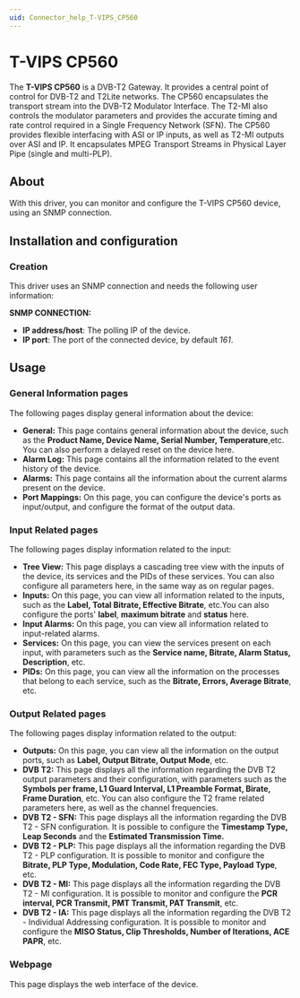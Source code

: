 ```yaml
---
uid: Connector_help_T-VIPS_CP560
---
```


# T-VIPS CP560

The **T-VIPS CP560** is a DVB-T2 Gateway. It provides a central point of control for DVB-T2 and T2Lite networks. The CP560 encapsulates the transport stream into the DVB-T2 Modulator Interface. The T2-MI also controls the modulator parameters and provides the accurate timing and rate control required in a Single Frequency Network (SFN). The CP560 provides flexible interfacing with ASI or IP inputs, as well as T2-MI outputs over ASI and IP. It encapsulates MPEG Transport Streams in Physical Layer Pipe (single and multi-PLP).

## About

With this driver, you can monitor and configure the T-VIPS CP560 device, using an SNMP connection.

## Installation and configuration

### Creation

This driver uses an SNMP connection and needs the following user information:

**SNMP CONNECTION:**

- **IP address/host**: The polling IP of the device.
- **IP port**: The port of the connected device, by default *161*.

## Usage

### General Information pages

The following pages display general information about the device:

- **General:** This page contains general information about the device, such as the **Product Name, Device Name, Serial Number, Temperature**,etc. You can also perform a delayed reset on the device here.
- **Alarm Log:** This page contains all the information related to the event history of the device.
- **Alarms:** This page contains all the information about the current alarms present on the device.
- **Port Mappings:** On this page, you can configure the device's ports as input/output, and configure the format of the output data.

### Input Related pages

The following pages display information related to the input:

- **Tree View:** This page displays a cascading tree view with the inputs of the device, its services and the PIDs of these services. You can also configure all parameters here, in the same way as on regular pages.
- **Inputs:** On this page, you can view all information related to the inputs, such as the **Label, Total Bitrate, Effective Bitrate**, etc.You can also configure the ports' **label**, **maximum bitrate** and **status** here.
- **Input Alarms:** On this page, you can view all information related to input-related alarms.
- **Services:** On this page, you can view the services present on each input, with parameters such as the **Service name, Bitrate, Alarm Status, Description**, etc.
- **PIDs:** On this page, you can view all the information on the processes that belong to each service, such as the **Bitrate, Errors, Average Bitrate**, etc.

### Output Related pages

The following pages display information related to the output:

- **Outputs:** On this page, you can view all the information on the output ports, such as **Label, Output Bitrate, Output Mode**, etc.
- **DVB T2:** This page displays all the information regarding the DVB T2 output parameters and their configuration, with parameters such as the **Symbols per frame, L1 Guard Interval, L1 Preamble Format, Birate, Frame Duration**, etc. You can also configure the T2 frame related parameters here, as well as the channel frequencies.
- **DVB T2 - SFN:** This page displays all the information regarding the DVB T2 - SFN configuration. It is possible to configure the **Timestamp Type, Leap Seconds** and the **Estimated Transmission Time.**
- **DVB T2 - PLP:** This page displays all the information regarding the DVB T2 - PLP configuration. It is possible to monitor and configure the **Bitrate, PLP Type, Modulation, Code Rate, FEC Type, Payload Type**, etc.
- **DVB T2 - MI:** This page displays all the information regarding the DVB T2 - MI configuration. It is possible to monitor and configure the **PCR interval, PCR Transmit, PMT Transmit, PAT Transmit**, etc.
- **DVB T2 - IA:** This page displays all the information regarding the DVB T2 - Individual Addressing configuration. It is possible to monitor and configure the **MISO Status, Clip Thresholds, Number of Iterations, ACE PAPR**, etc.

### Webpage

This page displays the web interface of the device.
